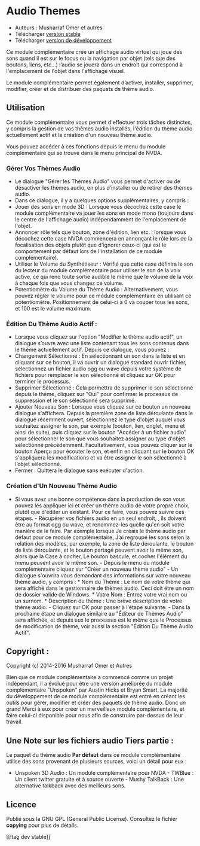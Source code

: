 # Audio Themes #

*   Auteurs : Musharraf Omer et autres
*   Télécharger [version stable][1]
*   Télécharger [version de développement][2]

Ce module complémentaire crée un affichage audio virtuel qui joue des sons
quand il est sur le focus ou la navigation par objet (tels que des boutons,
liens, etc...) l’audio se jouera dans un endroit qui correspond à
l'emplacement de l'objet dans l'affichage visuel.

Le module complémentaire permet également d’activer, installer, supprimer,
modifier, créer et de distribuer des paquets de thème audio.

## Utilisation

Ce module complémentaire vous permet d'effectuer trois tâches distinctes, y
compris la gestion de vos thèmes audio installés, l'édition du thème audio
actuellement actif et la création d'un nouveau thème audio.

Vous pouvez accéder à ces fonctions depuis le menu du module complémentaire
qui se trouve dans le menu principal de NVDA.

### Gérer Vos Thèmes Audio

- Le dialogue "Gérer les Thèmes Audio" vous permet d'activer ou de
  désactiver les thèmes audio, en plus d’installer ou de retirer des thèmes
  audio.
- Dans ce dialogue, il y a quelques options supplémentaires, y compris :
 - Jouer des sons en mode 3D : Lorsque vous décochez cette case le module complémentaire va jouer les sons en mode mono (toujours dans le centre de l'affichage audio) indépendamment de l'emplacement de l'objet.
 - Annoncer rôle tels que bouton, zone d'édition, lien etc. : lorsque vous décochez cette case NVDA commencera en annonçant le rôle lors de la focalisation des objets plutôt que d'ignorer  ceux-ci (qui est le comportement par défaut lors de l'installation  de ce module complémentaire).
 - Utiliser le Volume du Synthétiseur : Vérifié que cette case définira le son du lecteur du module complémentaire pour utiliser le son de la voix active, ce qui rend toute sortie audible le même que le volume de la voix à chaque fois que vous changez ce volume.
 - Potentiomètre du Volume  du Thème Audio : Alternativement, vous pouvez régler le volume pour ce module complémentaire en utilisant ce potentiomètre. Positionnement de celui-ci à 0 va couper tous les sons, et 100 est le volume maximum.

### Édition Du Thème Audio Actif :

- Lorsque vous cliquez sur l'option "Modifier le thème audio actif", un
  dialogue s’ouvre avec une liste contenant tous les sons contenus dans le
  thème actuellement actif. Depuis ce dialogue, vous pouvez :
- Changement Sélectionné : En sélectionnant un son dans la liste et en
  cliquant sur ce bouton, il va ouvrir un dialogue standard ouvrir fichier,
  sélectionnez un fichier audio ogg ou wave depuis votre système de fichiers
  pour remplacer le son sélectionné et cliquez sur OK pour terminer le
  processus.
- Supprimer Sélectionné : Cela permettra de supprimer le son sélectionné
  depuis le thème, cliquez sur "Oui" pour confirmer le processus de
  suppression et le son sélectionné sera supprimé.
- Ajouter Nouveau Son : Lorsque vous cliquez sur ce bouton un nouveau dialogue s'affichera. Depuis la première zone de liste déroulante dans le dialogue récemment ouvert, sélectionnez le type d'objet auquel vous souhaitez assigner le son, par exemple (bouton, lien, onglet, menu et ainsi de suite), puis cliquez sur le bouton "Accéder à un fichier audio" pour sélectionner le son que vous souhaitez assigner au type d'objet sélectionné précédemment. Facultativement, vous pouvez cliquer sur le bouton Aperçu pour écouter le son, et enfin en cliquant sur le bouton OK s'appliquera les modifications et va être assigner le son sélectionné à l’objet sélectionné.
- Fermer : Quittera le dialogue sans exécuter d'action.

### Création d'Un Nouveau Thème Audio

- Si vous avez une bonne compétence dans la production de son vous pouvez
les appliquer ici et créer un thème audio de votre propre   choix, plutôt
que d'éditer un existant. Pour ce faire, vous pouvez suivre ces étapes.  -
Récupérer vos fichiers audio en un seul endroit, , ils doivent être au
format ogg ou wave, et renommez-les quelle qu'en soit votre manière de le
faire. Par exemple lorsque Je créais le thème audio par défaut pour ce
module complémentaire, J’ai regroupé les sons selon la relation des modèles,
par exemple, la zone de liste déroulante, le bouton de liste déroulante, et
le bouton partagé peuvent avoir le même son, alors que la Case à cocher, Le
bouton bascule, et cocher l'élément du menu peuvent avoir le même son.  -
Depuis le menu du module complémentaire cliquez sur "Créer un nouveau thème
audio" - Un dialogue s'ouvrira vous demandant des informations sur votre
nouveau thème audio, y compris : *	Nom du Thème : Le nom de votre thème qui
sera affiché dans le gestionnaire de thèmes audio. Ceci doit être un nom de
dossier valide de Windows.  *	Votre Nom : Entrez votre vrai nom ou un
surnom.  *	Description du thème : Une brève description de votre thème
audio.  - Cliquez sur OK pour passer à l'étape suivante.  - Dans la
prochaine étape un dialogue similaire au "Éditeur de Thèmes  Audio" sera
affichée, et depuis eux le processus est le même que le  Processus de
modification de thème, voir aussi la section "Édition Du Thème Audio Actif".

## Copyright :

Copyright (c) 2014-2016 Musharraf Omer et Autres

Bien que ce module complémentaire a commencé comme un projet indépendant, il
a évolué pour être une version améliorée du module complémentaire "Unspoken"
par Austin Hicks et Bryan Smart. La majorité du développement de ce module
complémentaire est entré en créant les outils pour gérer, modifier et créer
des paquets de thème audio. Donc un grand Merci à eux pour créer un
merveilleux module complémentaire, et faire celui-ci disponible pour nous
afin de construire par-dessus de leur travail.

## Une Note sur les fichiers audio Tiers partie :

Le paquet du thème audio **Par défaut** dans ce module complémentaire
utilise des sons provenant de plusieurs sources, voici un détail pour eux :
- Unspoken 3D Audio : Un module complémentaire pour NVDA - TWBlue : Un
client  twitter gratuite et à source ouverte - Mushy TalkBack : Une
alternative talkback avec des meilleurs sons.

## Licence
Publié sous la GNU GPL (General Public License). Consultez le fichier
**copying** pour plus de détails.

[[!tag dev stable]]

[1]: http://addons.nvda-project.org/files/get.php?file=ath

[2]: http://addons.nvda-project.org/files/get.php?file=ath-dev
